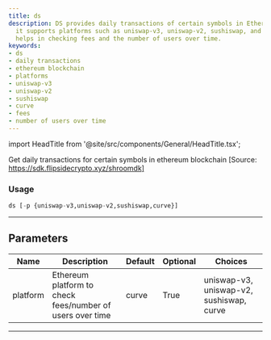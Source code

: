 ```yaml
---
title: ds
description: DS provides daily transactions of certain symbols in Ethereum blockchain,
  it supports platforms such as uniswap-v3, uniswap-v2, sushiswap, and curve. It primarily
  helps in checking fees and the number of users over time.
keywords:
- ds
- daily transactions
- ethereum blockchain
- platforms
- uniswap-v3
- uniswap-v2
- sushiswap
- curve
- fees
- number of users over time
---
```


import HeadTitle from '@site/src/components/General/HeadTitle.tsx';

<HeadTitle title="crypto/onchain/ds - Reference | OpenBB Terminal Docs" />

Get daily transactions for certain symbols in ethereum blockchain [Source: https://sdk.flipsidecrypto.xyz/shroomdk]

### Usage

```python
ds [-p {uniswap-v3,uniswap-v2,sushiswap,curve}]
```

---

## Parameters

| Name | Description | Default | Optional | Choices |
| ---- | ----------- | ------- | -------- | ------- |
| platform | Ethereum platform to check fees/number of users over time | curve | True | uniswap-v3, uniswap-v2, sushiswap, curve |

---
